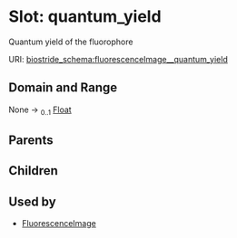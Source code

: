 
# Slot: quantum_yield

Quantum yield of the fluorophore

URI: [biostride_schema:fluorescenceImage__quantum_yield](https://w3id.org/biostride/schema/fluorescenceImage__quantum_yield)


## Domain and Range

None &#8594;  <sub>0..1</sub> [Float](types/Float.md)

## Parents


## Children


## Used by

 * [FluorescenceImage](FluorescenceImage.md)
